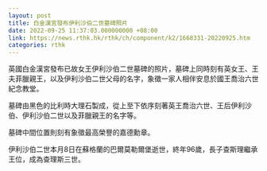 ```yaml
---
layout: post
title: 白金漢宮發布伊利沙伯二世墓碑照片
date: 2022-09-25 11:37:03.000000000 +08:00
link: https://news.rthk.hk/rthk/ch/component/k2/1668331-20220925.htm
categories: rthk
---
```


英國白金漢宮發布已故女王伊利沙伯二世墓碑的照片，墓碑上同時刻有英女王、王夫菲臘親王，以及伊利沙伯二世父母的名字，象徵一家人相伴安息於國王喬治六世紀念教堂。

墓碑由黑色的比利時大理石製成，從上至下依序刻著英王喬治六世、王后伊利沙伯、伊利沙伯二世以及菲臘親王的名字等。

墓碑中間位置則刻有象徵最高榮譽的嘉德勳章。

伊利沙伯二世本月8日在蘇格蘭的巴爾莫勒爾堡逝世，終年96歲，長子查斯理繼承王位，成為查理斯三世。
